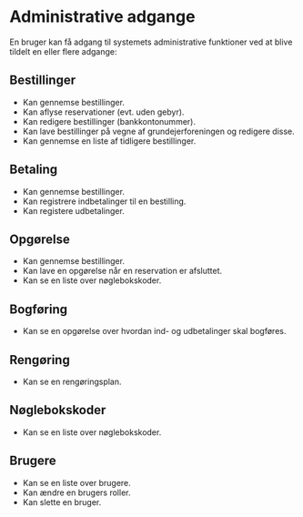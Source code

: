 # Administrative adgange

En bruger kan få adgang til systemets administrative funktioner ved at blive tildelt en eller flere adgange:

## Bestillinger

- Kan gennemse bestillinger.
- Kan aflyse reservationer (evt. uden gebyr).
- Kan redigere bestillinger (bankkontonummer).
- Kan lave bestillinger på vegne af grundejerforeningen og redigere disse.
- Kan gennemse en liste af tidligere bestillinger.

## Betaling

- Kan gennemse bestillinger.
- Kan registrere indbetalinger til en bestilling.
- Kan registere udbetalinger.

## Opgørelse

- Kan gennemse bestillinger.
- Kan lave en opgørelse når en reservation er afsluttet.
- Kan se en liste over nøglebokskoder.

## Bogføring

- Kan se en opgørelse over hvordan ind- og udbetalinger skal bogføres.

## Rengøring

- Kan se en rengøringsplan.

## Nøglebokskoder

- Kan se en liste over nøglebokskoder.

## Brugere

- Kan se en liste over brugere.
- Kan ændre en brugers roller.
- Kan slette en bruger.
